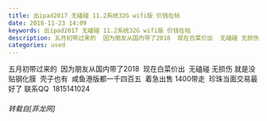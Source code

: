 ```yaml
---
title: 出ipad2017 无磕碰 11.2系统32G wifi版 价钱在帖
date: 2018-11-23 14:09
keywords: 出ipad2017 无磕碰 11.2系统32G wifi版 价钱在帖
description: 五月初带过来的  因为朋友从国内带了2018  现在白菜价出  无磕碰 无损伤 就是没贴钢化膜  壳子也有  咸鱼港版都一千四百五  着急出售 1400带走  珍珠当面交易最好了 联系QQ  1815141024
categories: used
---
```

<td class="t_f" id="postmessage_2337590">

五月初带过来的  因为朋友从国内带了2018  现在白菜价出  无磕碰 无损伤 就是没贴钢化膜  壳子也有  咸鱼港版都一千四百五  着急出售 1400带走  珍珠当面交易最好了 联系QQ  1815141024</td>
###### 转载自[菲龙网]